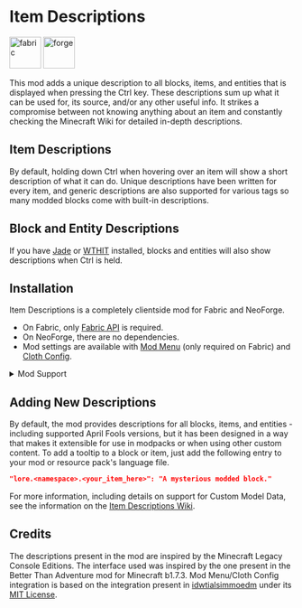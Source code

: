 # Item Descriptions

<p text-align='center'>
<a href='https://modrinth.com/mod/pyrite/versions?l=fabric'><img alt="fabric" height="56" src="https://cdn.jsdelivr.net/npm/@intergrav/devins-badges@3/assets/cozy/supported/fabric_vector.svg"></a>
<a href='https://modrinth.com/mod/pyrite/versions?l=neoforge&l=forge'><img alt="forge" height="56" src="https://cdn.jsdelivr.net/npm/@intergrav/devins-badges@3/assets/cozy/supported/forge_vector.svg"></a>

</center>

This mod adds a unique description to all blocks, items, and entities that is displayed when pressing the Ctrl key. These descriptions sum up what it can be used for, its source, and/or any other useful info. It strikes a compromise between not knowing anything about an item and constantly checking the Minecraft Wiki for detailed in-depth descriptions.

## Item Descriptions

By default, holding down Ctrl when hovering over an item will show a short description of what it can do. Unique descriptions have been written for every item, and generic descriptions are also supported for various tags so many modded blocks come with built-in descriptions.

## Block and Entity Descriptions

If you have [Jade](https://modrinth.com/mod/jade) or [WTHIT](https://modrinth.com/mod/wthit) installed, blocks and entities will also show descriptions when Ctrl is held.

## Installation

Item Descriptions is a completely clientside mod for Fabric and NeoForge. 
- On Fabric, only [Fabric API](https://modrinth.com/mod/fabric-api) is required.
- On NeoForge, there are no dependencies.
- Mod settings are available with [Mod Menu](https://modrinth.com/mod/mod-menu) (only required on Fabric) and [Cloth Config](https://modrinth.com/mod/cloth-config).

<details>
<summary>Mod Support</summary>

When [Mod Menu](https://modrinth.com/mod/mod-menu) (only required on Fabric) and [Cloth Config](https://modrinth.com/mod/cloth-config) are installed, you can configure mod settings ingame, including the tooltip key, tooltkip colour, "always on" mode, block/entity descriptions, and more.

When [Jade](https://modrinth.com/mod/jade) is installed, Jade will show block and entity descriptions in its informational HUD.

When [WTHIT](https://modrinth.com/mod/wthit) is installed, WTHIT will show block and entity descriptions in its informational HUD.

When [HWYLA](https://modrinth.com/mod/hwyla) is installed, HWYLA will show block and entity descriptions in its informational HUD.

When [Limelight](https://modrinth.com/mod/limelight) is installed, Limelight will show a description in its informational command palette when a block, item, or entity matches your search.

When [ToolTipFix](https://modrinth.com/mod/tooltipfix) is installed, its wrapping is used instead of the built in wrapper.

</details>


## Adding New Descriptions

By default, the mod provides descriptions for all blocks, items, and entities - including supported April Fools versions, but it has been designed in a way that makes it extensible for use in modpacks or when using other custom content. To add a tooltip to a block or item, just add the following entry to your mod or resource pack's language file.

```json
"lore.<namespace>.<your_item_here>": "A mysterious modded block."
```

For more information, including details on support for Custom Model Data, see the information on the [Item Descriptions Wiki](https://github.com/cassiancc/Item-Descriptions/wiki).

## Credits
The descriptions present in the mod are inspired by the Minecraft Legacy Console Editions. The interface used was inspired by the one present in the Better Than Adventure mod for Minecraft b1.7.3. Mod Menu/Cloth Config integration is based on the integration present in [idwtialsimmoedm](https://modrinth.com/mod/idwtialsimmoedm) under its [MIT License](https://github.com/gliscowo/idwtialsimmoedm/blob/1.21/LICENSE).

